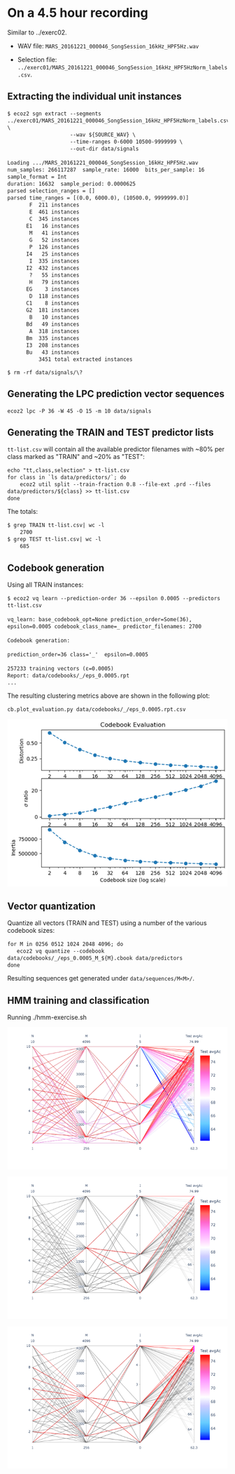 # On a 4.5 hour recording

Similar to ../exerc02.

- WAV file: `MARS_20161221_000046_SongSession_16kHz_HPF5Hz.wav`

- Selection file: `../exerc01/MARS_20161221_000046_SongSession_16kHz_HPF5HzNorm_labels.csv`.


## Extracting the individual unit instances

```
$ ecoz2 sgn extract --segments ../exerc01/MARS_20161221_000046_SongSession_16kHz_HPF5HzNorm_labels.csv \
                    --wav ${SOURCE_WAV} \
                    --time-ranges 0-6000 10500-9999999 \
                    --out-dir data/signals

Loading .../MARS_20161221_000046_SongSession_16kHz_HPF5Hz.wav
num_samples: 266117287  sample_rate: 16000  bits_per_sample: 16  sample_format = Int
duration: 16632  sample_period: 0.0000625
parsed selection_ranges = []
parsed time_ranges = [(0.0, 6000.0), (10500.0, 9999999.0)]
       F  211 instances
       E  461 instances
       C  345 instances
      E1   16 instances
       M   41 instances
       G   52 instances
       P  126 instances
      I4   25 instances
       I  335 instances
      I2  432 instances
       ?   55 instances
       H   79 instances
      EG    3 instances
       D  118 instances
      C1    8 instances
      G2  181 instances
       B   10 instances
      Bd   49 instances
       A  318 instances
      Bm  335 instances
      I3  208 instances
      Bu   43 instances
          3451 total extracted instances
```

```
$ rm -rf data/signals/\?
```

## Generating the LPC prediction vector sequences

```
ecoz2 lpc -P 36 -W 45 -O 15 -m 10 data/signals
```

## Generating the TRAIN and TEST predictor lists

`tt-list.csv` will contain all the available predictor filenames with
~80% per class marked as "TRAIN" and ~20% as "TEST":

```
echo "tt,class,selection" > tt-list.csv
for class in `ls data/predictors/`; do
    ecoz2 util split --train-fraction 0.8 --file-ext .prd --files data/predictors/${class} >> tt-list.csv
done
```

The totals:
```
$ grep TRAIN tt-list.csv| wc -l
    2700
$ grep TEST tt-list.csv| wc -l
    685
```

## Codebook generation

Using all TRAIN instances:

```
$ ecoz2 vq learn --prediction-order 36 --epsilon 0.0005 --predictors tt-list.csv

vq_learn: base_codebook_opt=None prediction_order=Some(36), epsilon=0.0005 codebook_class_name=_ predictor_filenames: 2700

Codebook generation:

prediction_order=36 class='_'  epsilon=0.0005

257233 training vectors (ε=0.0005)
Report: data/codebooks/_/eps_0.0005.rpt
...
```

The resulting clustering metrics above are shown in the following plot:

```
cb.plot_evaluation.py data/codebooks/_/eps_0.0005.rpt.csv
```

![](cb_evaluation.png)

## Vector quantization

Quantize all vectors (TRAIN and TEST) using a number of the various
codebook sizes:

```
for M in 0256 0512 1024 2048 4096; do 
   ecoz2 vq quantize --codebook data/codebooks/_/eps_0.0005_M_${M}.cbook data/predictors
done
```

Resulting sequences get generated under `data/sequences/M<M>/`.

## HMM training and classification

Running ./hmm-exercise.sh

![](summary.png)

![](summary1.png)

![](summary2.png)

